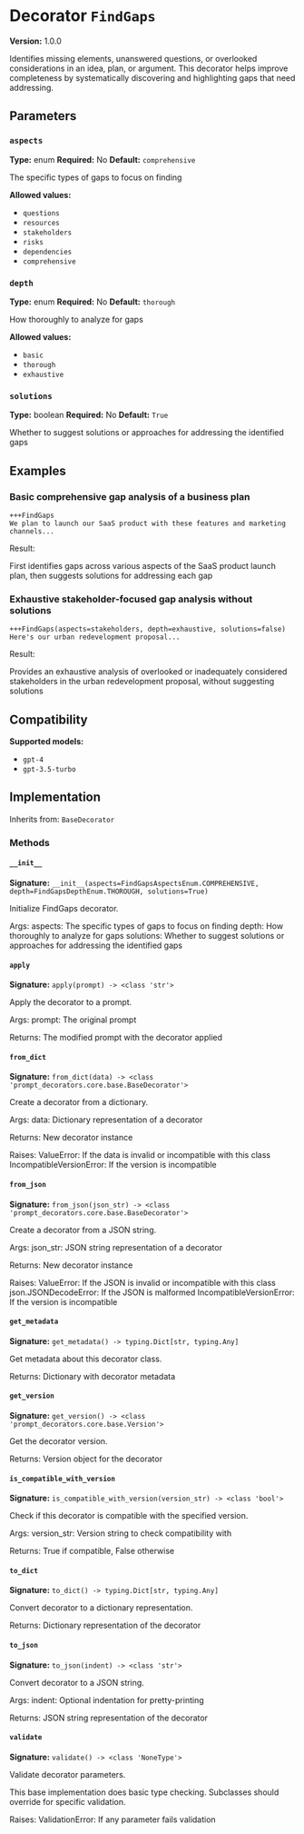 # Decorator `FindGaps`

**Version:** 1.0.0

Identifies missing elements, unanswered questions, or overlooked considerations in an idea, plan, or argument. This decorator helps improve completeness by systematically discovering and highlighting gaps that need addressing.

## Parameters

### `aspects`

**Type:** enum
**Required:** No
**Default:** `comprehensive`

The specific types of gaps to focus on finding

**Allowed values:**

- `questions`
- `resources`
- `stakeholders`
- `risks`
- `dependencies`
- `comprehensive`

### `depth`

**Type:** enum
**Required:** No
**Default:** `thorough`

How thoroughly to analyze for gaps

**Allowed values:**

- `basic`
- `thorough`
- `exhaustive`

### `solutions`

**Type:** boolean
**Required:** No
**Default:** `True`

Whether to suggest solutions or approaches for addressing the identified gaps

## Examples

### Basic comprehensive gap analysis of a business plan

```
+++FindGaps
We plan to launch our SaaS product with these features and marketing channels...
```

Result:

First identifies gaps across various aspects of the SaaS product launch plan, then suggests solutions for addressing each gap

### Exhaustive stakeholder-focused gap analysis without solutions

```
+++FindGaps(aspects=stakeholders, depth=exhaustive, solutions=false)
Here's our urban redevelopment proposal...
```

Result:

Provides an exhaustive analysis of overlooked or inadequately considered stakeholders in the urban redevelopment proposal, without suggesting solutions

## Compatibility

**Supported models:**

- `gpt-4`
- `gpt-3.5-turbo`

## Implementation

Inherits from: `BaseDecorator`

### Methods

#### `__init__`

**Signature:** `__init__(aspects=FindGapsAspectsEnum.COMPREHENSIVE, depth=FindGapsDepthEnum.THOROUGH, solutions=True)`

Initialize FindGaps decorator.

Args:
    aspects: The specific types of gaps to focus on finding
    depth: How thoroughly to analyze for gaps
    solutions: Whether to suggest solutions or approaches for addressing the identified gaps

#### `apply`

**Signature:** `apply(prompt) -> <class 'str'>`

Apply the decorator to a prompt.

Args:
    prompt: The original prompt

Returns:
    The modified prompt with the decorator applied

#### `from_dict`

**Signature:** `from_dict(data) -> <class 'prompt_decorators.core.base.BaseDecorator'>`

Create a decorator from a dictionary.

Args:
    data: Dictionary representation of a decorator

Returns:
    New decorator instance

Raises:
    ValueError: If the data is invalid or incompatible with this class
    IncompatibleVersionError: If the version is incompatible

#### `from_json`

**Signature:** `from_json(json_str) -> <class 'prompt_decorators.core.base.BaseDecorator'>`

Create a decorator from a JSON string.

Args:
    json_str: JSON string representation of a decorator

Returns:
    New decorator instance

Raises:
    ValueError: If the JSON is invalid or incompatible with this class
    json.JSONDecodeError: If the JSON is malformed
    IncompatibleVersionError: If the version is incompatible

#### `get_metadata`

**Signature:** `get_metadata() -> typing.Dict[str, typing.Any]`

Get metadata about this decorator class.

Returns:
    Dictionary with decorator metadata

#### `get_version`

**Signature:** `get_version() -> <class 'prompt_decorators.core.base.Version'>`

Get the decorator version.

Returns:
    Version object for the decorator

#### `is_compatible_with_version`

**Signature:** `is_compatible_with_version(version_str) -> <class 'bool'>`

Check if this decorator is compatible with the specified version.

Args:
    version_str: Version string to check compatibility with

Returns:
    True if compatible, False otherwise

#### `to_dict`

**Signature:** `to_dict() -> typing.Dict[str, typing.Any]`

Convert decorator to a dictionary representation.

Returns:
    Dictionary representation of the decorator

#### `to_json`

**Signature:** `to_json(indent) -> <class 'str'>`

Convert decorator to a JSON string.

Args:
    indent: Optional indentation for pretty-printing

Returns:
    JSON string representation of the decorator

#### `validate`

**Signature:** `validate() -> <class 'NoneType'>`

Validate decorator parameters.

This base implementation does basic type checking.
Subclasses should override for specific validation.

Raises:
    ValidationError: If any parameter fails validation
